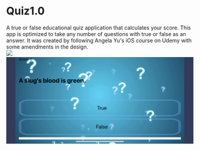 # Quiz1.0
A true or false educational quiz application that calculates your score. This app is optimized to take any number of questions with true or false as an answer. It was created by following Angela Yu's iOS course on Udemy with some amendments in the design. 
</br>
<img src="Quiz1.gif" width="230"/>                   <img src="Quiz1Landscape.PNG" width="500"/>
